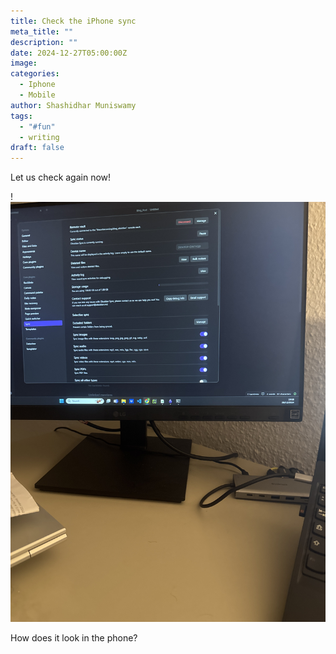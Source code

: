 ```yaml
---
title: Check the iPhone sync
meta_title: ""
description: ""
date: 2024-12-27T05:00:00Z
image: 
categories:
  - Iphone
  - Mobile
author: Shashidhar Muniswamy
tags:
  - "#fun"
  - writing
draft: false
---
```

Let us check again now!

!![Image Description](/images/image%201.jpg)



How does it look in the phone? 